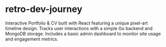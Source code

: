 # retro-dev-journey
Interactive Portfolio &amp; CV built with React featuring a unique pixel-art timeline design. Tracks user interactions with a simple Go backend and MongoDB storage. Includes a basic admin dashboard to monitor site usage and engagement metrics.
